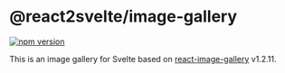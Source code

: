 # @react2svelte/image-gallery

[![npm version](https://img.shields.io/npm/v/@react2svelte/image-gallery.svg)](https://www.npmjs.com/package/@react2svelte/image-gallery)

This is an image gallery for Svelte based on [react-image-gallery](https://github.com/xiaolin/react-image-gallery) v1.2.11.
